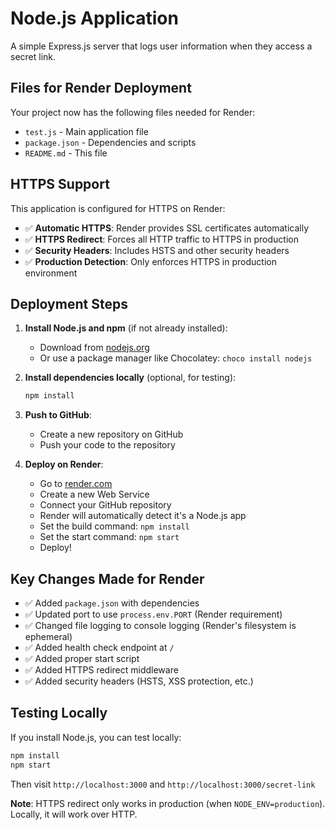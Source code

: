 # Node.js Application

A simple Express.js server that logs user information when they access a secret link.

## Files for Render Deployment

Your project now has the following files needed for Render:

- `test.js` - Main application file
- `package.json` - Dependencies and scripts
- `README.md` - This file

## HTTPS Support

This application is configured for HTTPS on Render:

- ✅ **Automatic HTTPS**: Render provides SSL certificates automatically
- ✅ **HTTPS Redirect**: Forces all HTTP traffic to HTTPS in production
- ✅ **Security Headers**: Includes HSTS and other security headers
- ✅ **Production Detection**: Only enforces HTTPS in production environment

## Deployment Steps

1. **Install Node.js and npm** (if not already installed):
   - Download from [nodejs.org](https://nodejs.org/)
   - Or use a package manager like Chocolatey: `choco install nodejs`

2. **Install dependencies locally** (optional, for testing):
   ```bash
   npm install
   ```

3. **Push to GitHub**:
   - Create a new repository on GitHub
   - Push your code to the repository

4. **Deploy on Render**:
   - Go to [render.com](https://render.com)
   - Create a new Web Service
   - Connect your GitHub repository
   - Render will automatically detect it's a Node.js app
   - Set the build command: `npm install`
   - Set the start command: `npm start`
   - Deploy!

## Key Changes Made for Render

- ✅ Added `package.json` with dependencies
- ✅ Updated port to use `process.env.PORT` (Render requirement)
- ✅ Changed file logging to console logging (Render's filesystem is ephemeral)
- ✅ Added health check endpoint at `/`
- ✅ Added proper start script
- ✅ Added HTTPS redirect middleware
- ✅ Added security headers (HSTS, XSS protection, etc.)

## Testing Locally

If you install Node.js, you can test locally:
```bash
npm install
npm start
```

Then visit `http://localhost:3000` and `http://localhost:3000/secret-link`

**Note**: HTTPS redirect only works in production (when `NODE_ENV=production`). Locally, it will work over HTTP. 